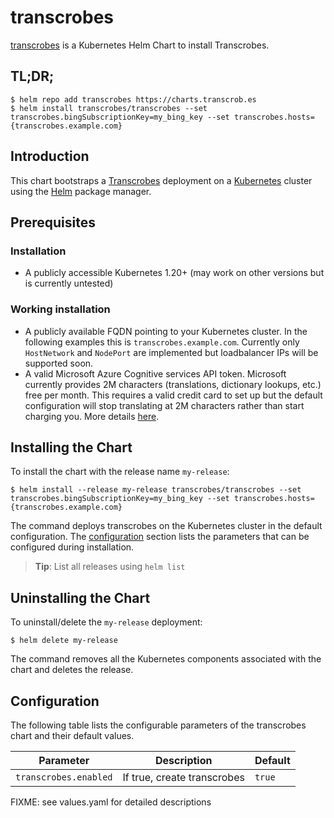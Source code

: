 # transcrobes

[transcrobes](https://gitlab.com/transcrobes/charts) is a Kubernetes Helm Chart to install Transcrobes.

## TL;DR;

```console
$ helm repo add transcrobes https://charts.transcrob.es
$ helm install transcrobes/transcrobes --set transcrobes.bingSubscriptionKey=my_bing_key --set transcrobes.hosts={transcrobes.example.com}
```

## Introduction

This chart bootstraps a [Transcrobes](https://transcrob.es) deployment on a [Kubernetes](http://kubernetes.io) cluster using the [Helm](https://helm.sh) package manager.

## Prerequisites
### Installation
  - A publicly accessible Kubernetes 1.20+ (may work on other versions but is currently untested)
### Working installation
  - A publicly available FQDN pointing to your Kubernetes cluster. In the following examples this is `transcrobes.example.com`. Currently only `HostNetwork` and `NodePort` are implemented but loadbalancer IPs will be supported soon.
  - A valid Microsoft Azure Cognitive services API token. Microsoft currently provides 2M characters (translations, dictionary lookups, etc.) free per month. This requires a valid credit card to set up but the default configuration will stop translating at 2M characters rather than start charging you. More details [here](https://azure.microsoft.com/en-us/pricing/details/cognitive-services/translator-text-api/).

## Installing the Chart

To install the chart with the release name `my-release`:

```console
$ helm install --release my-release transcrobes/transcrobes --set transcrobes.bingSubscriptionKey=my_bing_key --set transcrobes.hosts={transcrobes.example.com}
```

The command deploys transcrobes on the Kubernetes cluster in the default configuration. The [configuration](#configuration) section lists the parameters that can be configured during installation.

> **Tip**: List all releases using `helm list`

## Uninstalling the Chart

To uninstall/delete the `my-release` deployment:

```console
$ helm delete my-release
```

The command removes all the Kubernetes components associated with the chart and deletes the release.

## Configuration

The following table lists the configurable parameters of the transcrobes chart and their default values.

Parameter | Description | Default
--------- | ----------- | -------
`transcrobes.enabled` | If true, create transcrobes | `true`
FIXME: see values.yaml for detailed descriptions
